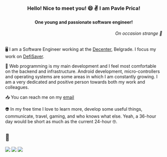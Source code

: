 <h3 align="center"> Hello! Nice to meet you! 😄 ✌️ I am Pavle Prica! </h3>
<h4 align="center">One young and passionate software engineer!</h4>
<h6 align="right">On occasion strange 🤭</h6>


🖥️ I am a Software Engineer working at the [Decenter](https://www.decenter.com/), Belgrade. I focus my work on [DefiSaver](https://defisaver.com/).

📖 Web programming is my main development and I feel most comfortable on the backend and infrastructure. Android development, micro-controllers and operating systems are some areas in which I am constantly growing. I am a very dedicated and positive person towards both my work and colleagues.

📥 You can reach me on my [email](mailto:08.bodkins_plat@icloud.com)

👽 In my free time I love to learn more, develop some useful things, communicate, travel,
gaming, and who knows what else. Yeah, a 36-hour day would be short as much as the current 24-hour 🤓.


## 💬
<a href="https://twitter.com/PricaPavle"><img src="https://img.shields.io/badge/Twitter-1DA1F2?style=for-the-badge&logo=twitter&logoColor=white"/></a> 
<a href="https://www.linkedin.com/in/pavleprica/"><img src="https://img.shields.io/badge/linkedin-%230077B5.svg?&style=for-the-badge&logo=linkedin&logoColor=white"/></a>
<a href="https://pavleprica.medium.com/"><img src="https://img.shields.io/badge/Medium-12100E?style=for-the-badge&logo=medium&logoColor=white"/></a>

